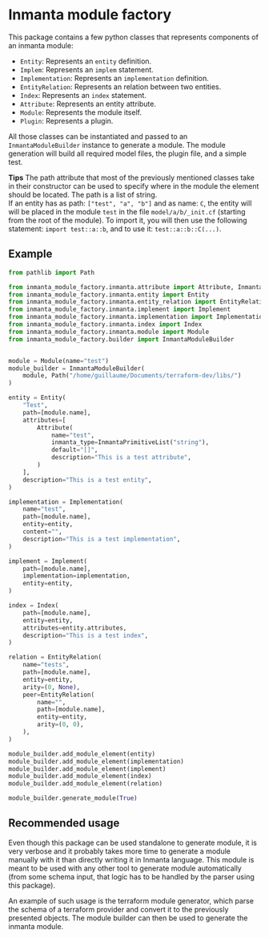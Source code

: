 # Inmanta module factory

This package contains a few python classes that represents components of an inmanta module:
 - `Entity`: Represents an `entity` definition.
 - `Implem`: Represents an `implem` statement.
 - `Implementation`: Represents an `implementation` definition.
 - `EntityRelation`: Represents an relation between two entities.
 - `Index`: Represents an `index` statement.
 - `Attribute`: Represents an entity attribute.
 - `Module`: Represents the module itself.
 - `Plugin`: Represents a plugin.

All those classes can be instantiated and passed to an `InmantaModuleBuilder` instance to generate a module.  The module generation will build all required model files, the plugin file, and a simple test.

**Tips**  The path attribute that most of the previously mentioned classes take in their constructor can be used to specify where in the module the element should be located.  The path is a list of string.  
If an entity has as path: `["test", "a", "b"]` and as name: `C`, the entity will will be placed in the module `test` in the file `model/a/b/_init.cf` (starting from the root of the module).  To import it, you will then use the following statement: `import test::a::b`, and to use it: `test::a::b::C(...)`.

## Example

```python
from pathlib import Path

from inmanta_module_factory.inmanta.attribute import Attribute, InmantaPrimitiveList
from inmanta_module_factory.inmanta.entity import Entity
from inmanta_module_factory.inmanta.entity_relation import EntityRelation
from inmanta_module_factory.inmanta.implement import Implement
from inmanta_module_factory.inmanta.implementation import Implementation
from inmanta_module_factory.inmanta.index import Index
from inmanta_module_factory.inmanta.module import Module
from inmanta_module_factory.builder import InmantaModuleBuilder


module = Module(name="test")
module_builder = InmantaModuleBuilder(
    module, Path("/home/guillaume/Documents/terraform-dev/libs/")
)

entity = Entity(
    "Test",
    path=[module.name],
    attributes=[
        Attribute(
            name="test",
            inmanta_type=InmantaPrimitiveList("string"),
            default="[]",
            description="This is a test attribute",
        )
    ],
    description="This is a test entity",
)

implementation = Implementation(
    name="test",
    path=[module.name],
    entity=entity,
    content="",
    description="This is a test implementation",
)

implement = Implement(
    path=[module.name],
    implementation=implementation,
    entity=entity,
)

index = Index(
    path=[module.name],
    entity=entity,
    attributes=entity.attributes,
    description="This is a test index",
)

relation = EntityRelation(
    name="tests",
    path=[module.name],
    entity=entity,
    arity=(0, None),
    peer=EntityRelation(
        name="",
        path=[module.name],
        entity=entity,
        arity=(0, 0),
    ),
)

module_builder.add_module_element(entity)
module_builder.add_module_element(implementation)
module_builder.add_module_element(implement)
module_builder.add_module_element(index)
module_builder.add_module_element(relation)

module_builder.generate_module(True)
```


## Recommended usage
Even though this package can be used standalone to generate module, it is very verbose and it probably takes more time to generate a module manually with it than directly writing it in Inmanta language.  This module is meant to be used with any other tool to generate module automatically (from some schema input, that logic has to be handled by the parser using this package).

An example of such usage is the terraform module generator, which parse the schema of a terraform provider and convert it to the previously presented objects.  The module builder can then be used to generate the inmanta module.
